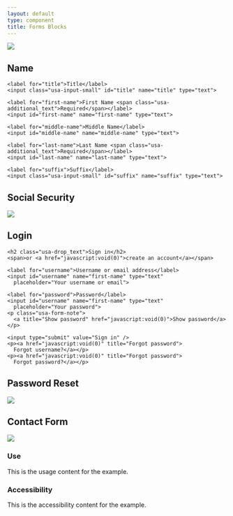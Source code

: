 ```yaml
---
layout: default
type: component
title: Forms Blocks
---
```


<div class="preview">
  <!-- Add HTML markup for example here -->
  <img src="{{ site.baseurl }}/assets/img/static/USAddressForm_UI_v1.png">
</div>

<h2>Name</h2>

<div class="preview">

  <form>

    <label for="title">Title</label>
    <input class="usa-input-small" id="title" name="title" type="text">

    <label for="first-name">First Name <span class="usa-additional_text">Required</span></label>
    <input id="first-name" name="first-name" type="text">

    <label for="middle-name">Middle Name</label>
    <input id="middle-name" name="middle-name" type="text">

    <label for="last-name">Last Name <span class="usa-additional_text">Required</span></label>
    <input id="last-name" name="last-name" type="text">

    <label for="suffix">Suffix</label>
    <input class="usa-input-small" id="suffix" name="suffix" type="text">

  </form>

</div>

<h2>Social Security</h2>

<div class="preview">
  <!-- Add HTML markup for example here -->
  <img src="{{ site.baseurl }}/assets/img/static/SSN_UI_v1.png">
</div>

<h2>Login</h2>

<div class="preview">
  <form>

    <h2 class="usa-drop_text">Sign in</h2>
    <span>or <a href="javascript:void(0)">create an account</a></span>

    <label for="username">Username or email address</label>
    <input id="username" name="first-name" type="text"
      placeholder="Your username or email">

    <label for="password">Password</label>
    <input id="username" name="first-name" type="text"
      placeholder="Your password">
    <p class="usa-form-note">
      <a title="Show password" href="javascript:void(0)">Show password</a>
    </p>

    <input type="submit" value="Sign in" />
    <p><a href="javascript:void(0)" title="Forgot password">
      Forgot username?</a></p>
    <p><a href="javascript:void(0)" title="Forgot password">
      Forgot password?</a></p>
  </form>
</div>

<h2>Password Reset</h2>

<div class="preview">
  <!-- Add HTML markup for example here -->
  <img src="{{ site.baseurl }}/assets/img/static/PasswordReset_UI_v1.png">
</div>

<h2>Contact Form</h2>

<div class="preview">
  <!-- Add HTML markup for example here -->
  <img src="{{ site.baseurl }}/assets/img/static/Contact-Form_UI_v1.png">
</div>

<div class="usa-grid-box">
  <div class="usa-width-one-half">
    <h3>Use</h3>
    <p>This is the usage content for the example.</p>
  </div>
  <div class="usa-width-one-half">
    <h3>Accessibility</h3>
    <p>This is the accessibility content for the example.</p>
  </div>  
</div>
